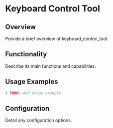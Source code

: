 # Keyboard Control Tool

## Overview

Provide a brief overview of keyboard_control_tool.

## Functionality

Describe its main functions and capabilities.

## Usage Examples

```python
# TODO: Add usage example
```

## Configuration

Detail any configuration options.
